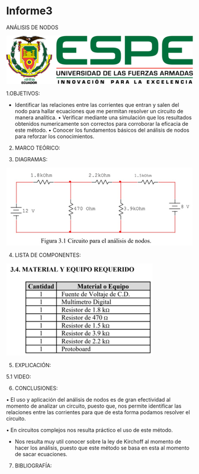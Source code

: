 # Informe3
ANÁLISIS DE NODOS

<img src="Carpeta de imagenes/LOGO.png">

1.OBJETIVOS:

* Identificar las relaciones entre las corrientes que entran y salen del nodo para hallar ecuaciones que me permitan resolver un circuito de manera analítica.
• Verificar mediante una simulación que los resultados obtenidos numericamente son correctos para corroborar la eficacia de este método.
• Conocer los fundamentos básicos del análisis de nodos para reforzar los conocimientos.

2. MARCO TEÓRICO:



3. DIAGRAMAS:

<img src="Carpeta de imagenes/DIAGRAMA.jpg">


4. LISTA DE COMPONENTES:

<img src="Carpeta de imagenes/materiales.jpg">

5. EXPLICACIÓN:




5.1 VIDEO:



6. CONCLUSIONES:

• El uso y aplicación del análisis de nodos es de gran efectividad al momento de analizar un circuito, puesto que, nos permite identificar las relaciones entre las corrientes para que de esta forma podamos resolver el circuito.

• En circuitos complejos nos resulta práctico el uso de este método.

* Nos resulta muy util conocer sobre la ley de Kirchoff al momento de hacer los análisis, puesto que este método se basa en esta al momento de sacar ecuaciones.


7. BIBLIOGRAFÍA:


